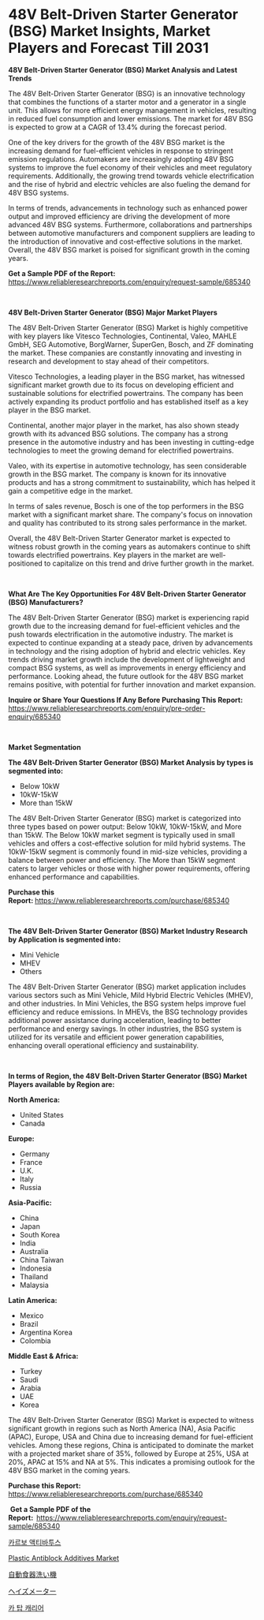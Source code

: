 <p><h1>48V Belt-Driven Starter Generator (BSG) Market Insights, Market Players and Forecast Till 2031</h1></p><p><strong>48V Belt-Driven Starter Generator (BSG) Market Analysis and Latest Trends</strong></p>
<p><p>The 48V Belt-Driven Starter Generator (BSG) is an innovative technology that combines the functions of a starter motor and a generator in a single unit. This allows for more efficient energy management in vehicles, resulting in reduced fuel consumption and lower emissions. The market for 48V BSG is expected to grow at a CAGR of 13.4% during the forecast period.</p><p>One of the key drivers for the growth of the 48V BSG market is the increasing demand for fuel-efficient vehicles in response to stringent emission regulations. Automakers are increasingly adopting 48V BSG systems to improve the fuel economy of their vehicles and meet regulatory requirements. Additionally, the growing trend towards vehicle electrification and the rise of hybrid and electric vehicles are also fueling the demand for 48V BSG systems.</p><p>In terms of trends, advancements in technology such as enhanced power output and improved efficiency are driving the development of more advanced 48V BSG systems. Furthermore, collaborations and partnerships between automotive manufacturers and component suppliers are leading to the introduction of innovative and cost-effective solutions in the market. Overall, the 48V BSG market is poised for significant growth in the coming years.</p></p>
<p><strong>Get a Sample PDF of the Report:&nbsp;</strong> <a href="https://www.reliableresearchreports.com/enquiry/request-sample/685340">https://www.reliableresearchreports.com/enquiry/request-sample/685340</a></p>
<p>&nbsp;</p>
<p><strong>48V Belt-Driven Starter Generator (BSG) Major Market Players</strong></p>
<p><p>The 48V Belt-Driven Starter Generator (BSG) Market is highly competitive with key players like Vitesco Technologies, Continental, Valeo, MAHLE GmbH, SEG Automotive, BorgWarner, SuperGen, Bosch, and ZF dominating the market. These companies are constantly innovating and investing in research and development to stay ahead of their competitors.</p><p>Vitesco Technologies, a leading player in the BSG market, has witnessed significant market growth due to its focus on developing efficient and sustainable solutions for electrified powertrains. The company has been actively expanding its product portfolio and has established itself as a key player in the BSG market.</p><p>Continental, another major player in the market, has also shown steady growth with its advanced BSG solutions. The company has a strong presence in the automotive industry and has been investing in cutting-edge technologies to meet the growing demand for electrified powertrains.</p><p>Valeo, with its expertise in automotive technology, has seen considerable growth in the BSG market. The company is known for its innovative products and has a strong commitment to sustainability, which has helped it gain a competitive edge in the market.</p><p>In terms of sales revenue, Bosch is one of the top performers in the BSG market with a significant market share. The company's focus on innovation and quality has contributed to its strong sales performance in the market.</p><p>Overall, the 48V Belt-Driven Starter Generator market is expected to witness robust growth in the coming years as automakers continue to shift towards electrified powertrains. Key players in the market are well-positioned to capitalize on this trend and drive further growth in the market.</p></p>
<p>&nbsp;</p>
<p><strong>What Are The Key Opportunities For 48V Belt-Driven Starter Generator (BSG) Manufacturers?</strong></p>
<p><p>The 48V Belt-Driven Starter Generator (BSG) market is experiencing rapid growth due to the increasing demand for fuel-efficient vehicles and the push towards electrification in the automotive industry. The market is expected to continue expanding at a steady pace, driven by advancements in technology and the rising adoption of hybrid and electric vehicles. Key trends driving market growth include the development of lightweight and compact BSG systems, as well as improvements in energy efficiency and performance. Looking ahead, the future outlook for the 48V BSG market remains positive, with potential for further innovation and market expansion.</p></p>
<p><strong>Inquire or Share Your Questions If Any Before Purchasing This Report:</strong> <a href="https://www.reliableresearchreports.com/enquiry/pre-order-enquiry/685340">https://www.reliableresearchreports.com/enquiry/pre-order-enquiry/685340</a></p>
<p>&nbsp;</p>
<p><strong>Market Segmentation</strong></p>
<p><strong>The 48V Belt-Driven Starter Generator (BSG) Market Analysis by types is segmented into:</strong></p>
<p><ul><li>Below 10kW</li><li>10kW-15kW</li><li>More than 15kW</li></ul></p>
<p><p>The 48V Belt-Driven Starter Generator (BSG) market is categorized into three types based on power output: Below 10kW, 10kW-15kW, and More than 15kW. The Below 10kW market segment is typically used in small vehicles and offers a cost-effective solution for mild hybrid systems. The 10kW-15kW segment is commonly found in mid-size vehicles, providing a balance between power and efficiency. The More than 15kW segment caters to larger vehicles or those with higher power requirements, offering enhanced performance and capabilities.</p></p>
<p><strong>Purchase this Report:&nbsp;</strong><a href="https://www.reliableresearchreports.com/purchase/685340">https://www.reliableresearchreports.com/purchase/685340</a></p>
<p>&nbsp;</p>
<p><strong>The 48V Belt-Driven Starter Generator (BSG) Market Industry Research by Application is segmented into:</strong></p>
<p><ul><li>Mini Vehicle</li><li>MHEV</li><li>Others</li></ul></p>
<p><p>The 48V Belt-Driven Starter Generator (BSG) market application includes various sectors such as Mini Vehicle, Mild Hybrid Electric Vehicles (MHEV), and other industries. In Mini Vehicles, the BSG system helps improve fuel efficiency and reduce emissions. In MHEVs, the BSG technology provides additional power assistance during acceleration, leading to better performance and energy savings. In other industries, the BSG system is utilized for its versatile and efficient power generation capabilities, enhancing overall operational efficiency and sustainability.</p></p>
<p>&nbsp;</p>
<p><strong>In terms of Region, the 48V Belt-Driven Starter Generator (BSG) Market Players available by Region are:</strong></p>
<p>
    <p> <strong> North America: </strong>
        <ul>
            <li>United States</li>
            <li>Canada</li>
        </ul>
        </p> 
    <p> <strong> Europe: </strong>
        <ul>
            <li>Germany</li>
            <li>France</li>
            <li>U.K.</li>
            <li>Italy</li>
            <li>Russia</li>
        </ul>
        </p> 
    <p> <strong> Asia-Pacific: </strong>
        <ul>
            <li>China</li>
            <li>Japan</li>
            <li>South Korea</li>
            <li>India</li>
            <li>Australia</li>
            <li>China Taiwan</li>
            <li>Indonesia</li>
            <li>Thailand</li>
            <li>Malaysia</li>
        </ul>
        </p> 
    <p> <strong> Latin America: </strong>
        <ul>
            <li>Mexico</li>
            <li>Brazil</li>
            <li>Argentina Korea</li>
            <li>Colombia</li>
        </ul>
        </p> 
    <p> <strong> Middle East & Africa: </strong>
        <ul>
            <li>Turkey</li>
            <li>Saudi</li>
            <li>Arabia</li>
            <li>UAE</li>
            <li>Korea</li>
        </ul>
    </p>
    </p>
<p><p>The 48V Belt-Driven Starter Generator (BSG) Market is expected to witness significant growth in regions such as North America (NA), Asia Pacific (APAC), Europe, USA and China due to increasing demand for fuel-efficient vehicles. Among these regions, China is anticipated to dominate the market with a projected market share of 35%, followed by Europe at 25%, USA at 20%, APAC at 15% and NA at 5%. This indicates a promising outlook for the 48V BSG market in the coming years.</p></p>
<p><strong>Purchase this Report: </strong><a href="https://www.reliableresearchreports.com/purchase/685340">https://www.reliableresearchreports.com/purchase/685340</a></p>
<p>&nbsp;<strong>Get a Sample PDF of the Report:&nbsp;&nbsp;</strong><a href="https://www.reliableresearchreports.com/enquiry/request-sample/685340">https://www.reliableresearchreports.com/enquiry/request-sample/685340</a></p>
<p><strong></strong></p>
<p><p><a href="https://medium.com/@royross51/%ED%83%84%EC%86%8C-%ED%99%9C%EC%84%B1-%EC%8B%9C%EC%9E%A5-%EB%B6%84%EC%84%9D-%EA%B8%80%EB%A1%9C%EB%B2%8C-%EC%82%B0%EC%97%85-%EC%A0%84%EB%A7%9D%EA%B3%BC-%EC%98%88%EC%B8%A1-2024%EB%85%84%EB%B6%80%ED%84%B0-2031%EB%85%84-d3a41b9fe122">카르보 액티바투스</a></p><p><a href="https://issuu.com/reportprime-2/docs/plastic-antiblock-additives-market-size-2030.pptx">Plastic Antiblock Additives Market</a></p><p><a href="https://medium.com/@andmartmello/%E8%87%AA%E5%8B%95%E9%A3%9F%E5%99%A8%E6%B4%97%E3%81%84%E6%A9%9F%E5%B8%82%E5%A0%B4%E8%A6%8F%E6%A8%A1%E3%81%AF-%E3%82%B0%E3%83%AD%E3%83%BC%E3%83%90%E3%83%AB%E7%94%A3%E6%A5%AD%E3%81%AB%E3%81%8A%E3%81%91%E3%82%8B%E6%9C%80%E9%81%A9%E3%81%AA%E3%83%9E%E3%83%BC%E3%82%B1%E3%83%86%E3%82%A3%E3%83%B3%E3%82%B0%E3%83%81%E3%83%A3%E3%83%8D%E3%83%AB%E3%82%92%E6%98%8E%E3%82%89%E3%81%8B%E3%81%AB%E3%81%97%E3%81%BE%E3%81%99-31afec035056">自動食器洗い機</a></p><p><a href="https://medium.com/@andmartmello/%E3%83%98%E3%82%A4%E3%82%BA%E3%83%A1%E3%83%BC%E3%82%BF%E3%83%BC%E3%81%AE%E5%B8%82%E5%A0%B4%E8%AA%BF%E6%9F%BB%E3%83%AC%E3%83%9D%E3%83%BC%E3%83%88-%E3%81%9D%E3%81%AE%E6%AD%B4%E5%8F%B2%E3%81%A8%E4%BA%88%E6%B8%AC2024%E5%B9%B4%E3%81%8B%E3%82%892031%E5%B9%B4%E3%81%BE%E3%81%A7-1aa37cd08a27">ヘイズメーター</a></p><p><a href="https://medium.com/@royross51/%EC%B9%B4-%ED%83%91-%EC%BA%90%EB%A6%AC%EC%96%B4-%EC%8B%9C%EC%9E%A5-%EB%8F%99%ED%96%A5-%EB%B0%8F-%EC%8B%9C%EC%9E%A5-%EB%B6%84%EC%84%9D%EC%9D%80-2024-2031%EB%85%84%EA%B9%8C%EC%A7%80-%EC%98%88%EC%B8%A1%EB%90%A9%EB%8B%88%EB%8B%A4-9643f263eb47">카 탑 캐리어</a></p></p>